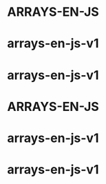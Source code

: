 # ARRAYS-EN-JS
# arrays-en-js-v1
# arrays-en-js-v1
# ARRAYS-EN-JS
# arrays-en-js-v1
# arrays-en-js-v1

